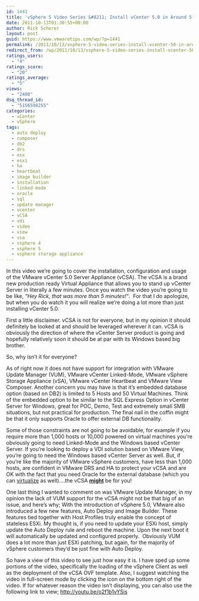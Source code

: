 ```yaml
---
id: 1441
title: 'vSphere 5 Video Series &#8211; Install vCenter 5.0 in Around 5 Minutes'
date: 2011-10-13T01:30:55+00:00
author: Rick Scherer
layout: post
guid: https://www.vmwaretips.com/wp/?p=1441
permalink: /2011/10/13/vsphere-5-video-series-install-vcenter-50-in-around-5-minutes/
redirect_from: /wp/2011/10/13/vsphere-5-video-series-install-vcenter-50-in-around-5-minutes/
ratings_users:
  - "4"
ratings_score:
  - "20"
ratings_average:
  - "5"
views:
  - "2480"
dsq_thread_id:
  - "5156598255"
categories:
  - vCenter
  - vSphere
tags:
  - auto deploy
  - composer
  - db2
  - drs
  - esx
  - esxi
  - ha
  - heartbeat
  - image builder
  - installation
  - linked-mode
  - oracle
  - sql
  - update manager
  - vcenter
  - vCSA
  - vdi
  - video
  - view
  - vsa
  - vsphere 4
  - vsphere 5
  - vsphere storage appliance
---
```

In this video we&#8217;re going to cover the installation, configuration and usage of the VMware vCenter 5.0 Server Appliance (vCSA). The vCSA is a brand new production ready Virtual Appliance that allows you to stand up vCenter Server in literally a few minutes. Once you watch the video you&#8217;re going to be like, &#8220;_Hey Rick, that was more than 5 minutes!&#8221;_.  For that I do apologize, but when you do watch it you will realize we&#8217;re doing a lot more than just installing vCenter 5.0.

First a little disclaimer. vCSA is not for everyone, but in my opinion it should definitely be looked at and should be leveraged wherever it can. vCSA is obviously the direction of where the vCenter Server product is going and hopefully relatively soon it should be at par with its Windows based big brother.

So, why isn&#8217;t it for everyone?

As of right now it does not have support for integration with VMware Update Manager (VUM), VMware vCenter Linked-Mode, VMware vSphere Storage Appliance (vSA), VMware vCenter Heartbeat and VMware View Composer. Another concern you may have is that it&#8217;s embedded database option (based on DB2) is limited to 5 Hosts and 50 Virtual Machines. Think of the embedded option to be similar to the SQL Express Option in vCenter Server for Windows, great for POC, Demo, Test and extremely small SMB situations, but not practical for production. The final nail in the coffin might be that it only supports Oracle to offer external DB functionality.

Some of those constraints are not going to be avoidable, for example if you require more than 1,000 hosts or 10,000 powered on virtual machines you&#8217;re obviously going to need Linked-Mode and the Windows based vCenter Server. If you&#8217;re looking to deploy a VDI solution based on VMware View, you&#8217;re going to need the Windows based vCenter Server as well. But, if you&#8217;re like the majority of VMware vSphere customers, have less than 1,000 hosts, are confident in VMware DRS and HA to protect your vCSA and are OK with the fact that you need Oracle for the external database (which you can <a href="http://www.vmware.com/support/policies/oracle-support.html" target="_blank">virtualize</a> as well)&#8230;.the vCSA **<span style="text-decoration: underline;">might</span>** be for you!

One last thing I wanted to comment on was VMware Update Manager, in my opinion the lack of VUM support for the vCSA might not be that big of an issue, and here&#8217;s why; With the introduction of vSphere 5.0, VMware also introduced a few new features, Auto Deploy and Image Builder. These features tied together with Host Profiles truly enable the concept of stateless ESXi. My thought is, if you need to update your ESXi host, simply update the Auto Deploy rule and reboot the machine. Upon the next boot it will automatically be updated and configured properly.  Obviously VUM does a lot more than just ESXi patching, but again, for the majority of vSphere customers they&#8217;d be just fine with Auto Deploy.

So have a view of this video to see just how easy it is. I have sped up some portions of the video, specifically the loading of the vSphere Client as well as the deployment of the vCSA OVF template. Also, I suggest watching the video in full-screen mode by clicking the icon on the bottom right of the video. If for whatever reason the video isn’t displaying, you can also use the following link to view; <a href="http://youtu.be/o2f1b1vYSis" target="_blank">http://youtu.be/o2f1b1vYSis</a>